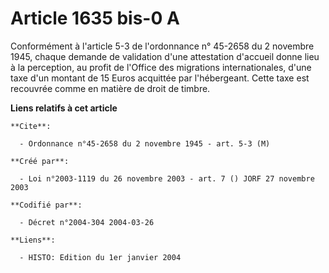 # Article 1635 bis-0 A

Conformément à l'article 5-3 de l'ordonnance n° 45-2658 du 2 novembre 1945, chaque demande de validation d'une attestation
d'accueil donne lieu à la perception, au profit de l'Office des migrations internationales, d'une taxe d'un montant de 15
Euros acquittée par l'hébergeant. Cette taxe est recouvrée comme en matière de droit de timbre.

**Liens relatifs à cet article**

	**Cite**:

	  - Ordonnance n°45-2658 du 2 novembre 1945 - art. 5-3 (M)

	**Créé par**:

	  - Loi n°2003-1119 du 26 novembre 2003 - art. 7 () JORF 27 novembre 2003

	**Codifié par**:

	  - Décret n°2004-304 2004-03-26

	**Liens**:

	  - HISTO: Edition du 1er janvier 2004
